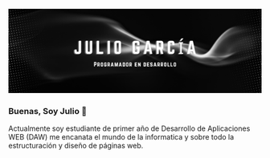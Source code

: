 ![Banner_JGO](JulioGarcía.png)

### Buenas, Soy Julio 👋


Actualmente soy estudiante de primer año de Desarrollo de Aplicaciones WEB (DAW)
me encanata el mundo de la informatica y sobre todo la estructuración y diseño de páginas web.
<!--
**Juliogarort/JulioGarort** is a ✨ _special_ ✨ repository because its `README.md` (this file) appears on your GitHub profile.

Here are some ideas to get you started:

- 🔭 I’m currently working on ...
- 🌱 I’m currently learning ...
- 👯 I’m looking to collaborate on ...
- 🤔 I’m looking for help with ...
- 💬 Ask me about ...
- 📫 How to reach me: ...
- 😄 Pronouns: ...
- ⚡ Fun fact: ...
-->
